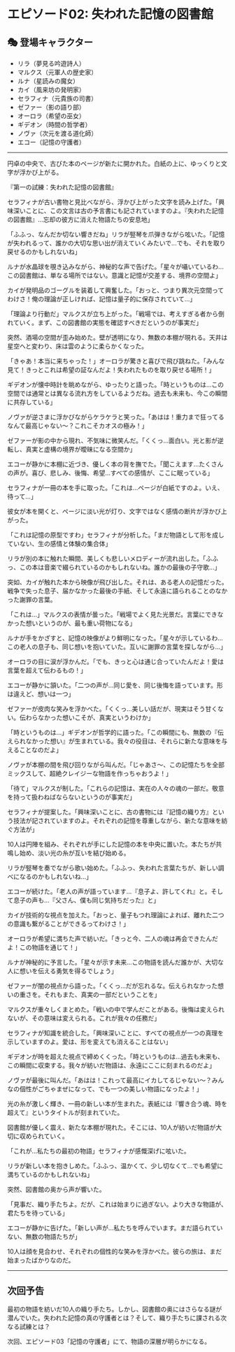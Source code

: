 # エピソード02: 失われた記憶の図書館

## 🎭 登場キャラクター
- リラ（夢見る吟遊詩人）
- マルクス（元軍人の歴史家）
- ルナ（星読みの魔女）
- カイ（風来坊の発明家）
- セラフィナ（元貴族の司書）
- ゼファー（影の語り部）
- オーロラ（希望の巫女）
- ギデオン（時間の哲学者）
- ノヴァ（次元を渡る道化師）
- エコー（記憶の守護者）

---

円卓の中央で、古びた本のページが新たに開かれた。白紙の上に、ゆっくりと文字が浮かび上がる。

『第一の試練：失われた記憶の図書館』

セラフィナが古い書物と見比べながら、浮かび上がった文字を読み上げた。「興味深いことに、この文言は古の予言書にも記されていますのよ。『失われた記憶の図書館』...忘却の彼方に消えた物語たちの安息地」

「ふふっ、なんだか切ない響きだね」リラが竪琴を爪弾きながら呟いた。「記憶が失われるって、誰かの大切な思い出が消えていくみたいで...でも、それを取り戻せるのかもしれないね」

ルナが水晶球を覗き込みながら、神秘的な声で告げた。「星々が囁いているわ...この図書館は、単なる場所ではない。意識と記憶が交差する、境界の空間よ」

カイが発明品のゴーグルを装着して興奮した。「おっと、つまり異次元空間ってわけさ！俺の理論が正しければ、記憶は量子的に保存されていて...」

「理論より行動だ」マルクスが立ち上がった。「戦場では、考えすぎる者から倒れていく。まず、この図書館の実態を確認すべきだというのが事実だ」

突然、酒場の空間が歪み始めた。壁が透明になり、無数の本棚が現れる。天井は星空へと変わり、床は雲のように柔らかくなった。

「きゃあ！本当に来ちゃった！」オーロラが驚きと喜びで飛び跳ねた。「みんな見て！きっとこれは希望の証なんだよ！失われたものを取り戻せる場所！」

ギデオンが懐中時計を眺めながら、ゆったりと語った。「時というものは...この空間では通常とは異なる流れ方をしているようだね。過去も未来も、今この瞬間に共存している」

ノヴァが逆さまに浮かびながらケラケラと笑った。「あはは！重力まで狂ってるなんて最高じゃない〜？これこそカオスの極み！」

ゼファーが影の中から現れ、不気味に微笑んだ。「くくっ...面白い。光と影が逆転し、真実と虚構の境界が曖昧になる空間か」

エコーが静かに本棚に近づき、優しく本の背を撫でた。「聞こえます...たくさんの声が。喜び、悲しみ、後悔、希望...すべての感情が、ここに眠っている」

セラフィナが一冊の本を手に取った。「これは...ページが白紙ですのよ。いえ、待って...」

彼女が本を開くと、ページに淡い光が灯り、文字ではなく感情の断片が浮かび上がった。

「これは記憶の原型ですわ」セラフィナが分析した。「まだ物語として形を成していない、生の感情と体験の集合体」

リラが別の本に触れた瞬間、美しくも悲しいメロディーが流れ出した。「ふふっ、この本は音楽で綴られているのかもしれないね。誰かの最後の子守歌...」

突如、カイが触れた本から映像が飛び出した。それは、ある老人の記憶だった。戦争で失った息子、届かなかった最後の手紙、そして永遠に語られることのなかった謝罪の言葉。

「これは...」マルクスの表情が曇った。「戦場でよく見た光景だ。言葉にできなかった想いというのが、最も重い荷物になる」

ルナが手をかざすと、記憶の映像がより鮮明になった。「星々が示しているわ...この老人の息子も、同じ想いを抱いていた。互いに謝罪の言葉を探しながら...」

オーロラの目に涙が浮かんだ。「でも、きっと心は通じ合っていたんだよ！愛は言葉を超えて伝わるもの！」

エコーが静かに頷いた。「二つの声が...同じ愛を、同じ後悔を語っています。形は違えど、想いは一つ」

ゼファーが皮肉な笑みを浮かべた。「くくっ...美しい話だが、現実はそう甘くない。伝わらなかった想いこそが、真実というわけか」

「時というものは...」ギデオンが哲学的に語った。「この瞬間にも、無数の『伝えられなかった想い』が生まれている。我々の役目は、それらに新たな意味を与えることなのだよ」

ノヴァが本棚の間を飛び回りながら叫んだ。「じゃあさ〜、この記憶たちを全部ミックスして、超絶クレイジーな物語を作っちゃおうよ！」

「待て」マルクスが制した。「これらの記憶は、実在の人々の魂の一部だ。敬意を持って扱わねばならないというのが事実だ」

セラフィナが提案した。「興味深いことに、古の書物には『記憶の織り方』という技法が記されていますのよ。それぞれの記憶を尊重しながら、新たな意味を紡ぐ方法が」

10人は円陣を組み、それぞれが手にした記憶の本を中央に置いた。本たちが共鳴し始め、淡い光の糸が互いを結び始める。

リラが竪琴を奏でながら歌い始めた。「ふふっ、失われた言葉たちが、新しい調べになるのかもしれないね...」

エコーが続けた。「老人の声が語っています...『息子よ、許してくれ』と。そして息子の声も...『父さん、僕も同じ気持ちだった』と」

カイが技術的な視点を加えた。「おっと、量子もつれ理論によれば、離れた二つの意識も繋がることができるってわけさ！」

オーロラが希望に満ちた声で紡いだ。「きっと今、二人の魂は再会できたんだよ！この物語を通じて！」

ルナが神秘的に予言した。「星々が示す未来...この物語を読んだ誰かが、大切な人に想いを伝える勇気を得るでしょう」

ゼファーが闇の視点から語った。「くくっ...だが忘れるな。伝えられなかった想いの重さを。それもまた、真実の一部だということを」

マルクスが重々しくまとめた。「戦いの中で学んだことがある。後悔は変えられないが、その意味は変えられる。これが我々の任務だ」

セラフィナが知識を統合した。「興味深いことに、すべての視点が一つの真理を示していますのよ。愛は、形を変えても消えることはない」

ギデオンが時を超えた視点で締めくくった。「時というものは...過去も未来も、この瞬間に収束する。我々が紡いだ物語は、永遠にここに刻まれるのだよ」

ノヴァが最後に叫んだ。「あはは！これって最高にイカしてるじゃない〜？みんなの個性がごちゃまぜになって、でも一つの美しい物語になったよ！」

光の糸が激しく輝き、一冊の新しい本が生まれた。表紙には『響き合う魂、時を超えて』というタイトルが刻まれていた。

図書館が優しく震え、新たな本棚が現れた。そこには、10人が紡いだ物語が大切に収められていく。

「これが...私たちの最初の物語」セラフィナが感慨深げに呟いた。

リラが新しい本を抱きしめた。「ふふっ、温かくて、少し切なくて...でも希望に満ちているのかもしれないね」

突然、図書館の奥から声が響いた。

「見事だ、織り手たちよ。だが、これは始まりに過ぎない。より大きな物語が、君たちを待っている」

エコーが静かに告げた。「新しい声が...私たちを呼んでいます。まだ語られていない、無数の物語たちが」

10人は顔を見合わせ、それぞれの個性的な笑みを浮かべた。彼らの旅は、まだ始まったばかりなのだ。

---

## 次回予告

最初の物語を紡いだ10人の織り手たち。しかし、図書館の奥にはさらなる謎が潜んでいた。失われた記憶の真の守護者とは？そして、織り手たちに課される次なる試練とは？

次回、エピソード03「記憶の守護者」にて、物語の深層が明らかになる。